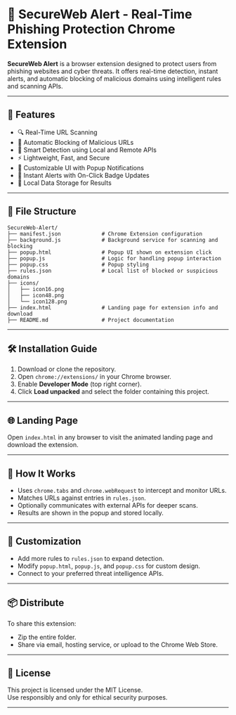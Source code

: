 
# 🔐 SecureWeb Alert - Real-Time Phishing Protection Chrome Extension

**SecureWeb Alert** is a browser extension designed to protect users from phishing websites and cyber threats. It offers real-time detection, instant alerts, and automatic blocking of malicious domains using intelligent rules and scanning APIs.

---

## 🚀 Features

- 🔍 Real-Time URL Scanning
- 🛑 Automatic Blocking of Malicious URLs
- 🧠 Smart Detection using Local and Remote APIs
- ⚡ Lightweight, Fast, and Secure
- 🎨 Customizable UI with Popup Notifications
- 🔔 Instant Alerts with On-Click Badge Updates
- 📁 Local Data Storage for Results

---

## 🧰 File Structure

```
SecureWeb-Alert/
├── manifest.json             # Chrome Extension configuration
├── background.js             # Background service for scanning and blocking
├── popup.html                # Popup UI shown on extension click
├── popup.js                  # Logic for handling popup interaction
├── popup.css                 # Popup styling
├── rules.json                # Local list of blocked or suspicious domains
├── icons/
│   ├── icon16.png
│   ├── icon48.png
│   └── icon128.png
├── index.html                # Landing page for extension info and download
├── README.md                 # Project documentation
```

---

## 🛠️ Installation Guide

1. Download or clone the repository.
2. Open `chrome://extensions/` in your Chrome browser.
3. Enable **Developer Mode** (top right corner).
4. Click **Load unpacked** and select the folder containing this project.

---

## 🌐 Landing Page

Open `index.html` in any browser to visit the animated landing page and download the extension.

---

## 🧪 How It Works

- Uses `chrome.tabs` and `chrome.webRequest` to intercept and monitor URLs.
- Matches URLs against entries in `rules.json`.
- Optionally communicates with external APIs for deeper scans.
- Results are shown in the popup and stored locally.

---

## 🎨 Customization

- Add more rules to `rules.json` to expand detection.
- Modify `popup.html`, `popup.js`, and `popup.css` for custom design.
- Connect to your preferred threat intelligence APIs.

---

## 📦 Distribute

To share this extension:
- Zip the entire folder.
- Share via email, hosting service, or upload to the Chrome Web Store.

---

## 📄 License

This project is licensed under the MIT License.  
Use responsibly and only for ethical security purposes.

---
